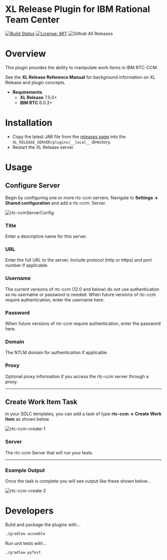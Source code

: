 # XL Release Plugin for IBM Rational Team Center #

[![Build Status][xlr-rtc-ccm-plugin-travis-image]][xlr-rtc-ccm-plugin-travis-url]
[![License: MIT][xlr-rtc-ccm-plugin-license-image]][xlr-rtc-ccm-plugin-license-url]
![Github All Releases][xlr-rtc-ccm-plugin-downloads-image]

[xlr-rtc-ccm-plugin-travis-image]: https://travis-ci.org/xebialabs-community/xlr-rtc-ccm-plugin.svg?branch=master
[xlr-rtc-ccm-plugin-travis-url]: https://travis-ci.org/xebialabs-community/xlr-rtc-ccm-plugin
[xlr-rtc-ccm-plugin-license-image]: https://img.shields.io/badge/License-MIT-yellow.svg
[xlr-rtc-ccm-plugin-license-url]: https://opensource.org/licenses/MIT
[xlr-rtc-ccm-plugin-downloads-image]: https://img.shields.io/github/downloads/xebialabs-community/xlr-rtc-ccm-plugin/total.svg

# Overview #

This plugin provides the ability to manipulate work items in IBM RTC-CCM.

See the **XL Release Reference Manual** for background information on XL Release and plugin concepts.

* **Requirements**
  * **XL Release** 7.5.0+
  * **IBM RTC** 6.0.3+

# Installation #

* Copy the latest JAR file from the [releases page](https://github.com/xebialabs-community/xlr-rtc-ccm-plugin/releases) into the `XL_RELEASE_SERVER/plugins/__local__` directory.
* Restart the XL Release server.

# Usage #

## Configure Server ##

Begin by configuring one or more rtc-ccm servers.  Navigate to **Settings -> Shared configuration** and add a rtc-ccm: Server.

![rtc-ccmServerConfig](images/rtc-ccm-server-config.png)



### Title ###

Enter a descriptive name for this server.

### URL ###

Enter the full URL to the server.  Include protocol (http or https) and port number if applicable.

### Username ###

The current versions of rtc-ccm (12.0 and below) do not use authentication so no username or password is needed.  When future versions of rtc-ccm require authentication, enter the username here.

### Password ###

When future versions of rtc-ccm require authentication, enter the password here.

### Domain ###

The NTLM domain for authentication if applicable.

### Proxy ###

Optional proxy information if you access the rtc-ccm server through a proxy.

---

## Create Work Item Task ##

In your SDLC templates, you can add a task of type **rtc-ccm -> Create Work Item** as shown below.  

![rtc-ccm-create-1](images/rtc-ccm-create-1.png)

### Server ###

The rtc-ccm Server that will run your tests.  

---

### Example Output ###

Once the task is complete you will see output like these shown below...

![rtc-ccm-create-2](images/rtc-ccm-create-2.png)

# Developers #

Build and package the plugins with...

```bash
./gradlew assemble
```

Run unit tests with...

```bash
./gradlew pyTest
```